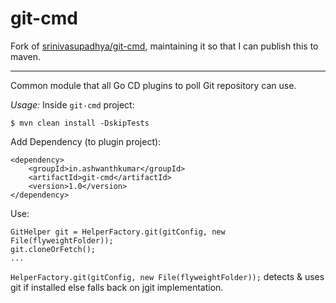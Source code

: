 # git-cmd

Fork of [srinivasupadhya/git-cmd](https://github.com/srinivasupadhya/git-cmd/), maintaining it so that I can publish this to maven. 

<hr />

Common module that all Go CD plugins to poll Git repository can use.

*Usage:*
Inside `git-cmd` project:
```
$ mvn clean install -DskipTests
```

Add Dependency (to plugin project):
```
<dependency>
    <groupId>in.ashwanthkumar</groupId>
    <artifactId>git-cmd</artifactId>
    <version>1.0</version>
</dependency>
```

Use:
```
GitHelper git = HelperFactory.git(gitConfig, new File(flyweightFolder));
git.cloneOrFetch();
...
```

`HelperFactory.git(gitConfig, new File(flyweightFolder));` detects & uses git if installed else falls back on jgit implementation.
